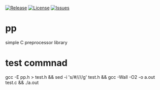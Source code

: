 [![Release](https://img.shields.io/github/release/slchen/pp.svg)](https://github.com/slchen/pp/releases/latest)
[![License](https://img.shields.io/github/license/slchen/pp.svg)](#license)
[![Issues](https://img.shields.io/github/issues/slchen/pp.svg)](https://github.com/slchen/pp/issues)

# pp
simple C preprocessor  library

# test commnad
gcc -E pp.h > test.h && sed -i 's/#/\/\//g' test.h && gcc -Wall -O2 -o a.out test.c && ./a.out
